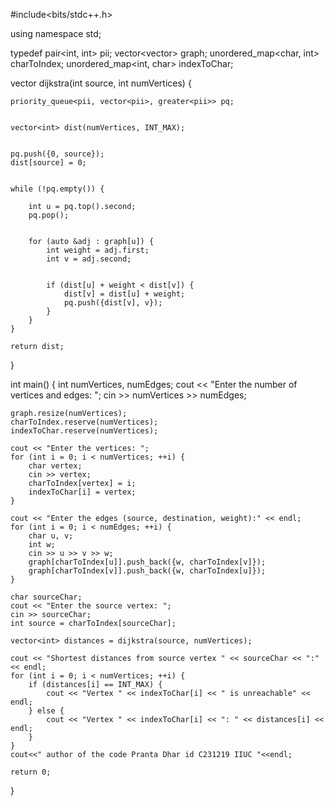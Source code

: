 #include<bits/stdc++.h>

using namespace std;


typedef pair<int, int> pii; 
vector<vector<pii>> graph;
unordered_map<char, int> charToIndex;
unordered_map<int, char> indexToChar;


vector<int> dijkstra(int source, int numVertices) {
   
    priority_queue<pii, vector<pii>, greater<pii>> pq;

   
    vector<int> dist(numVertices, INT_MAX);

   
    pq.push({0, source});
    dist[source] = 0;

    
    while (!pq.empty()) {
      
        int u = pq.top().second;
        pq.pop();

        
        for (auto &adj : graph[u]) {
            int weight = adj.first;
            int v = adj.second;

          
            if (dist[u] + weight < dist[v]) {
                dist[v] = dist[u] + weight;
                pq.push({dist[v], v});
            }
        }
    }

    return dist;
}

int main() {
    int numVertices, numEdges;
    cout << "Enter the number of vertices and edges: ";
    cin >> numVertices >> numEdges;

    graph.resize(numVertices);
    charToIndex.reserve(numVertices);
    indexToChar.reserve(numVertices);

    cout << "Enter the vertices: ";
    for (int i = 0; i < numVertices; ++i) {
        char vertex;
        cin >> vertex;
        charToIndex[vertex] = i;
        indexToChar[i] = vertex;
    }

    cout << "Enter the edges (source, destination, weight):" << endl;
    for (int i = 0; i < numEdges; ++i) {
        char u, v;
        int w;
        cin >> u >> v >> w;
        graph[charToIndex[u]].push_back({w, charToIndex[v]});
        graph[charToIndex[v]].push_back({w, charToIndex[u]});
    }

    char sourceChar;
    cout << "Enter the source vertex: ";
    cin >> sourceChar;
    int source = charToIndex[sourceChar];

    vector<int> distances = dijkstra(source, numVertices);

    cout << "Shortest distances from source vertex " << sourceChar << ":" << endl;
    for (int i = 0; i < numVertices; ++i) {
        if (distances[i] == INT_MAX) {
            cout << "Vertex " << indexToChar[i] << " is unreachable" << endl;
        } else {
            cout << "Vertex " << indexToChar[i] << ": " << distances[i] << endl;
        }
    }
    cout<<" author of the code Pranta Dhar id C231219 IIUC "<<endl;

    return 0;
}
